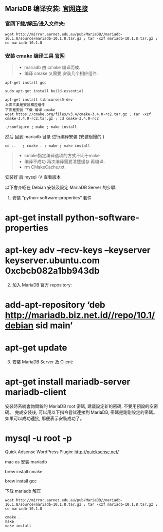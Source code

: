 ## MariaDB 编译安装: [官网连接][1]

### 官网下载/解压/进入文件夹:
	wget http://mirror.aarnet.edu.au/pub/MariaDB//mariadb-10.1.8/source/mariadb-10.1.8.tar.gz ; tar -xzf mariadb-10.1.8.tar.gz ; cd mariadb-10.1.8

### 安装 cmake 编译工具 [官网][2]
> - mariadb 由 cmake 编译而成.
> - 编译 cmake 又需要 安装几个相应组件.

	apt-get install gcc
	
	sudo apt-get install build-essential
	
	apt-get install libncurses5-dev
	上面三条是安装相应组件
	下面是安装 下载 编译 cmake
	wget https://cmake.org/files/v3.4/cmake-3.4.0-rc2.tar.gz ; tar -xzf cmake-3.4.0-rc2.tar.gz ; cd cmake-3.4.0-rc2
	
	./configure ; make ; make install

然后 回到 mariadb 目录 进行编译安装 (安装很慢的.)

	cd ..   ; cmake . ; make ; make install
  
> - cmake指定编译选项的方式不同于make
> - 编译不成功 再次编译需要清楚缓存  再编译.       
> - rm CMakeCache.txt
> 	 

安装好 后  mysql -V 查看版本



以下會介紹在 Debian 安裝及設定 MariaDB Server 的步驟:
1. 安裝 “python-software-properties” 套件
# apt-get install python-software-properties
# apt-key adv –recv-keys –keyserver keyserver.ubuntu.com 0xcbcb082a1bb943db
2. 加入 MariaDB 官方 repository:
# add-apt-repository ‘deb http://mariadb.biz.net.id//repo/10.1/debian sid main’
# apt-get update
3. 安裝 MariaDB Server 及 Client:
# apt-get install mariadb-server mariadb-client
安裝時系統會詢問新的 MariaDB root 密碼, 建議設定新的密碼, 不要用預設的空密碼。
完成安裝後, 可以用以下指令嘗試連接到 MariaDB, 密碼是剛剛設定的密碼。如果可以成功連接, 那便表示安裝成功了。
# mysql -u root -p
Quick Adsense WordPress Plugin: http://quicksense.net/

mac os  安装 mariadb

brew install cmake

brew install gcc




下载 mariadb 解压  

	wget http://mirror.aarnet.edu.au/pub/MariaDB//mariadb-10.1.8/source/mariadb-10.1.8.tar.gz ; tar -xzf mariadb-10.1.8.tar.gz ; cd mariadb-10.1.8
	
	cmake .
	make
	make install
 
 





























[1]:	https://downloads.mariadb.org/mariadb/repositories/
[2]:	https://cmake.org/download/